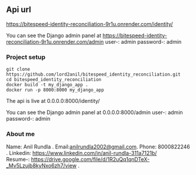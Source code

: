 ## Api url
https://bitespeed-identity-reconciliation-9r1u.onrender.com/identity/

You can see the Django admin panel at https://bitespeed-identity-reconciliation-9r1u.onrender.com/admin
user-: admin
password-: admin



### Project setup
``` git
git clone https://github.com/lord2anil/bitespeed_identity_reconciliation.git
cd bitespeed_identity_reconciliation
docker build -t my_django_app .
docker run -p 8000:8000 my_django_app
```
The api is live at 0.0.0.0:8000/identity/

You can see the Django admin panel at 0.0.0.0:8000/admin
user-: admin
password-: admin




### About me
Name: Anil Rundla .
Email:anilrundla2002@gmail.com.
Phone: 8000822246 .
Linkedin: https://www.linkedin.com/in/anil-rundla-311a7121b/ <br>
Resume-: https://drive.google.com/file/d/1R2uQq1qnDTeX-_Mv5Lzujb8kyNxo6zh7/view  .






